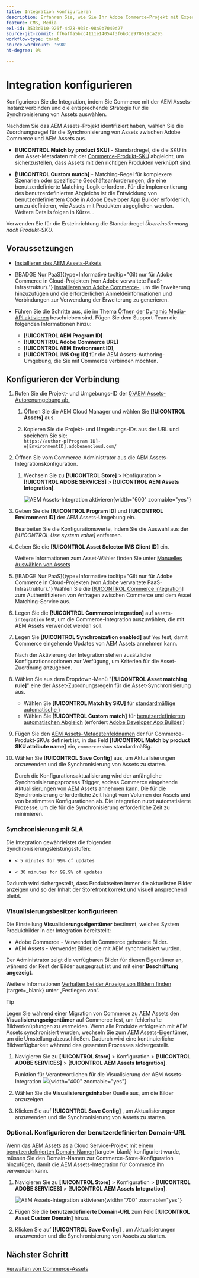 ```yaml
---
title: Integration konfigurieren
description: Erfahren Sie, wie Sie Ihr Adobe Commerce-Projekt mit Experience Manager Assets-Projekten verbinden, um die Synchronisierung von Assets zwischen diesen beiden Systemen zu aktivieren.
feature: CMS, Media
exl-id: 3533d010-926f-4d78-935c-98a9b7040d27
source-git-commit: ff6affa5bcc4111e14054f3f6b3ce970619ca295
workflow-type: tm+mt
source-wordcount: '698'
ht-degree: 0%

---
```


# Integration konfigurieren

Konfigurieren Sie die Integration, indem Sie Commerce mit der AEM Assets-Instanz verbinden und die entsprechende Strategie für die Synchronisierung von Assets auswählen.

Nachdem Sie das AEM Assets-Projekt identifiziert haben, wählen Sie die Zuordnungsregel für die Synchronisierung von Assets zwischen Adobe Commerce und AEM Assets aus.

* **[!UICONTROL Match by product SKU]** - Standardregel, die die SKU in den Asset-Metadaten mit der [Commerce-Produkt-SKU](https://experienceleague.adobe.com/de/docs/commerce-operations/implementation-playbook/glossary#sku) abgleicht, um sicherzustellen, dass Assets mit den richtigen Produkten verknüpft sind.

* **[!UICONTROL Custom match]** - Matching-Regel für komplexere Szenarien oder spezifische Geschäftsanforderungen, die eine benutzerdefinierte Matching-Logik erfordern. Für die Implementierung des benutzerdefinierten Abgleichs ist die Entwicklung von benutzerdefiniertem Code in Adobe Developer App Builder erforderlich, um zu definieren, wie Assets mit Produkten abgeglichen werden. Weitere Details folgen in Kürze…

Verwenden Sie für die Ersteinrichtung die Standardregel *Übereinstimmung nach Produkt-SKU*.

## Voraussetzungen

* [Installieren des AEM Assets-Pakets](configure-aem.md)

* [!BADGE Nur PaaS]{type=Informative tooltip="Gilt nur für Adobe Commerce in Cloud-Projekten (von Adobe verwaltete PaaS-Infrastruktur)."} [Installieren von Adobe Commerce-](configure-commerce.md), um die Erweiterung hinzuzufügen und die erforderlichen Anmeldeinformationen und Verbindungen zur Verwendung der Erweiterung zu generieren.

* Führen Sie die Schritte aus, die im Thema [Öffnen der Dynamic Media-API aktivieren](https://experienceleague.adobe.com/de/docs/experience-manager-cloud-service/content/assets/dynamicmedia/dynamic-media-open-apis/dynamic-media-open-apis-overview#enable-dynamic-media-open-apis) beschrieben sind. Fügen Sie dem Support-Team die folgenden Informationen hinzu:

   * **[!UICONTROL AEM Program ID]**
   * **[!UICONTROL Adobe Commerce URL]**
   * **[!UICONTROL AEM Environment ID]**,
   * **[!UICONTROL IMS Org ID]** für die AEM Assets-Authoring-Umgebung, die Sie mit Commerce verbinden möchten.

## Konfigurieren der Verbindung

1. Rufen Sie die Projekt- und Umgebungs-ID der [0&rbrace;AEM Assets-Autorenumgebung ab.](https://experienceleague.adobe.com/de/docs/experience-manager-cloud-service/content/sites/authoring/quick-start)

   1. Öffnen Sie die AEM Cloud Manager und wählen Sie **[!UICONTROL Assets]** aus.

   1. Kopieren Sie die Projekt- und Umgebungs-IDs aus der URL und speichern Sie sie:<br>`https://author-p[Program ID]-e[EnvironmentID].adobeaemcloud.com/`

1. Öffnen Sie vom Commerce-Administrator aus die AEM Assets-Integrationskonfiguration.

   1. Wechseln Sie zu **[!UICONTROL Store]** > Konfiguration > **[!UICONTROL ADOBE SERVICES]** > **[!UICONTROL AEM Assets Integration]**.

      ![AEM Assets-Integration aktivieren](../assets/aem-assets-view.png){width="600" zoomable="yes"}

1. Geben Sie die **[!UICONTROL Program ID]** und **[!UICONTROL Environment ID]** der AEM Assets-Umgebung ein.

   Bearbeiten Sie die Konfigurationswerte, indem Sie die Auswahl aus der *[!UICONTROL Use system value]* entfernen.

1. Geben Sie die **[!UICONTROL Asset Selector IMS Client ID]** ein.

   Weitere Informationen zum Asset-Wähler finden Sie unter [Manuelles Auswählen von Assets](../synchronize/asset-selector-integration.md)

1. [!BADGE Nur PaaS]{type=Informative tooltip="Gilt nur für Adobe Commerce in Cloud-Projekten (von Adobe verwaltete PaaS-Infrastruktur)."} Wählen Sie die [[!UICONTROL Commerce integration]](configure-commerce.md#add-the-integration-to-the-commerce-environment) zum Authentifizieren von Anfragen zwischen Commerce und dem Asset Matching-Service aus.

1. Legen Sie die **[!UICONTROL Commerce integration]** auf `assets-integration` fest, um die Commerce-Integration auszuwählen, die mit AEM Assets verwendet werden soll.

1. Legen Sie **[!UICONTROL Synchronization enabled]** auf `Yes` fest, damit Commerce eingehende Updates von AEM Assets annehmen kann.

   Nach der Aktivierung der Integration stehen zusätzliche Konfigurationsoptionen zur Verfügung, um Kriterien für die Asset-Zuordnung anzugeben.

1. Wählen Sie aus dem Dropdown-Menü &quot;**[!UICONTROL Asset matching rule]**&quot; eine der Asset-Zuordnungsregeln für die Asset-Synchronisierung aus.

   * Wählen Sie **[!UICONTROL Match by SKU]** für [standardmäßige automatische ](../synchronize/default-match.md))
   * Wählen Sie **[!UICONTROL Custom match]** für [benutzerdefinierten automatischen Abgleich](../synchronize/custom-match.md) (erfordert [Adobe Developer App Builder](https://experienceleague.adobe.com/de/docs/commerce-learn/tutorials/adobe-developer-app-builder/introduction-to-app-builder).)

1. Fügen Sie den [AEM Assets-Metadatenfeldnamen](configure-aem.md#configure-metadata) der für Commerce-Produkt-SKUs definiert ist, in das Feld **[!UICONTROL Match by product SKU attribute name]** ein, `commerce:skus` standardmäßig.

1. Wählen Sie **[!UICONTROL Save Config]** aus, um Aktualisierungen anzuwenden und die Synchronisierung von Assets zu starten.

   Durch die Konfigurationsaktualisierung wird der anfängliche Synchronisierungsprozess Trigger, sodass Commerce eingehende Aktualisierungen von AEM Assets annehmen kann. Die für die Synchronisierung erforderliche Zeit hängt vom Volumen der Assets und von bestimmten Konfigurationen ab. Die Integration nutzt automatisierte Prozesse, um die für die Synchronisierung erforderliche Zeit zu minimieren.

### Synchronisierung mit SLA

Die Integration gewährleistet die folgenden Synchronisierungsleistungsstufen:

* `< 5 minutes for 99% of updates`

* `< 30 minutes for 99.9% of updates`

Dadurch wird sichergestellt, dass Produktseiten immer die aktuellsten Bilder anzeigen und so der Inhalt der Storefront korrekt und visuell ansprechend bleibt.

### Visualisierungsbesitzer konfigurieren

Die Einstellung **Visualisierungseigentümer** bestimmt, welches System Produktbilder in der Integration bereitstellt:

* Adobe Commerce - Verwendet in Commerce gehostete Bilder.
* AEM Assets - Verwendet Bilder, die mit AEM synchronisiert wurden.

Der Administrator zeigt die verfügbaren Bilder für diesen Eigentümer an, während der Rest der Bilder ausgegraut ist und mit einer **Beschriftung angezeigt**.

Weitere Informationen [ Verhalten bei der Anzeige von Bildern finden ](https://experienceleague.adobe.com/de/docs/commerce-admin/catalog/products/digital-assets/product-image#set-image-details){target=_blank} unter „Festlegen von“.

>[!TIP]
>
> Legen Sie während einer Migration von Commerce zu AEM Assets den **Visualisierungseigentümer** auf Commerce fest, um fehlerhafte Bildverknüpfungen zu vermeiden. Wenn alle Produkte erfolgreich mit AEM Assets synchronisiert wurden, wechseln Sie zum AEM Assets-Eigentümer, um die Umstellung abzuschließen. Dadurch wird eine kontinuierliche Bildverfügbarkeit während des gesamten Prozesses sichergestellt.

1. Navigieren Sie zu **[!UICONTROL Store]** > Konfiguration > **[!UICONTROL ADOBE SERVICES]** > **[!UICONTROL AEM Assets Integration]**.

   Funktion für Verantwortlichen für die Visualisierung der AEM Assets-Integration ![](../assets/visualization-owner-detail.png){width="400" zoomable="yes"}

1. Wählen Sie die **Visualisierungsinhaber** Quelle aus, um die Bilder anzuzeigen.

1. Klicken Sie auf **[!UICONTROL Save Config]** , um Aktualisierungen anzuwenden und die Synchronisierung von Assets zu starten.

### Optional. Konfigurieren der benutzerdefinierten Domain-URL

Wenn das AEM Assets as a Cloud Service-Projekt mit einem [benutzerdefinierten Domain-Namen](https://experienceleague.adobe.com/de/docs/experience-manager-cloud-service/content/implementing/using-cloud-manager/custom-domain-names/add-custom-domain-name){target=_blank} konfiguriert wurde, müssen Sie den Domain-Namen zur Commerce-Store-Konfiguration hinzufügen, damit die AEM Assets-Integration für Commerce ihn verwenden kann.

1. Navigieren Sie zu **[!UICONTROL Store]** > Konfiguration > **[!UICONTROL ADOBE SERVICES]** > **[!UICONTROL AEM Assets Integration]**.

   ![AEM Assets-Integration aktivieren](../assets/aem-assets-view.png){width="700" zoomable="yes"}

1. Fügen Sie die **benutzerdefinierte Domain-URL** zum Feld **[!UICONTROL Asset Custom Domain]** hinzu.

1. Klicken Sie auf **[!UICONTROL Save Config]** , um Aktualisierungen anzuwenden und die Synchronisierung von Assets zu starten.

## Nächster Schritt

[Verwalten von Commerce-Assets](../manage-assets.md)
